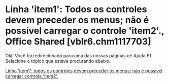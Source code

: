 
# Linha 'item1': Todos os controles devem preceder os menus; não é possível carregar o controle 'item2'., Office Shared [vblr6.chm1117703]

Olá! Você foi redirecionado para uma das nossas páginas de Ajuda F1. Selecione o tópico que estava procurando abaixo.

[Linha 'item1': todos os controles devem preceder os menus; não é possível carregar controle 'item2'.](http://msdn.microsoft.com/library/1f7806eb-192a-593c-2b56-eeddaffa2023%28Office.15%29.aspx)
